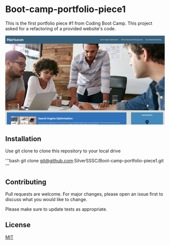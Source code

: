 # Boot-camp-portfolio-piece1
This is the first portfolio piece #1 from Coding Boot Camp.
This project asked for a refactoring of a provided website's code.

![Preview of the project](./preview.png)

## Installation

Use git clone to clone this repository to your local drive

'''bash
git clone git@github.com:SilverSSSC/Boot-camp-portfolio-piece1.git
'''

## Contributing
Pull requests are welcome. For major changes, please open an issue first to discuss what you would like to change.

Please make sure to update tests as appropriate.

## License
[MIT](https://choosealicense.com/licenses/mit/)